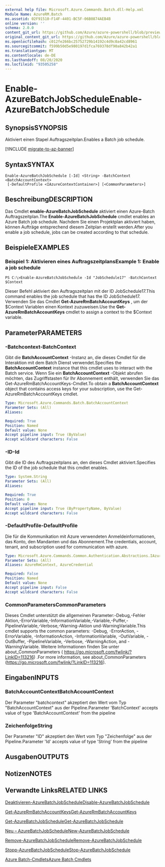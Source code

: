 ```yaml
---
external help file: Microsoft.Azure.Commands.Batch.dll-Help.xml
Module Name: AzureRM.Batch
ms.assetid: 02F91510-F14F-4401-BC5F-06B0874AEB4B
online version: ''
schema: 2.0.0
content_git_url: https://github.com/Azure/azure-powershell/blob/preview/src/ResourceManager/AzureBatch/Commands.Batch/help/Enable-AzureBatchJobSchedule.md
original_content_git_url: https://github.com/Azure/azure-powershell/blob/preview/src/ResourceManager/AzureBatch/Commands.Batch/help/Enable-AzureBatchJobSchedule.md
ms.openlocfilehash: c012fe266bc25752729b14192c4d9c0a42cd8961
ms.sourcegitcommit: f599b50d5e980197d1fca769378df90a842b42a1
ms.translationtype: MT
ms.contentlocale: de-DE
ms.lasthandoff: 08/20/2020
ms.locfileid: "93505258"
---
```

# <span data-ttu-id="0fbf0-101">Enable-AzureBatchJobSchedule</span><span class="sxs-lookup"><span data-stu-id="0fbf0-101">Enable-AzureBatchJobSchedule</span></span>

## <span data-ttu-id="0fbf0-102">Synopsis</span><span class="sxs-lookup"><span data-stu-id="0fbf0-102">SYNOPSIS</span></span>
<span data-ttu-id="0fbf0-103">Aktiviert einen Stapel Auftragszeitplan.</span><span class="sxs-lookup"><span data-stu-id="0fbf0-103">Enables a Batch job schedule.</span></span>

[!INCLUDE [migrate-to-az-banner](../../includes/migrate-to-az-banner.md)]

## <span data-ttu-id="0fbf0-104">Syntax</span><span class="sxs-lookup"><span data-stu-id="0fbf0-104">SYNTAX</span></span>

```
Enable-AzureBatchJobSchedule [-Id] <String> -BatchContext <BatchAccountContext>
 [-DefaultProfile <IAzureContextContainer>] [<CommonParameters>]
```

## <span data-ttu-id="0fbf0-105">Beschreibung</span><span class="sxs-lookup"><span data-stu-id="0fbf0-105">DESCRIPTION</span></span>
<span data-ttu-id="0fbf0-106">Das Cmdlet **enable-AzureBatchJobSchedule** aktiviert einen Azure-Batch Auftragszeitplan.</span><span class="sxs-lookup"><span data-stu-id="0fbf0-106">The **Enable-AzureBatchJobSchedule** cmdlet enables an Azure Batch job schedule.</span></span>
<span data-ttu-id="0fbf0-107">Nachdem Sie einen Projektplan aktiviert haben, können Aufträge entsprechend diesem Zeitplan erstellt werden.</span><span class="sxs-lookup"><span data-stu-id="0fbf0-107">After you enable a job schedule, jobs can be created according to that schedule.</span></span>

## <span data-ttu-id="0fbf0-108">Beispiele</span><span class="sxs-lookup"><span data-stu-id="0fbf0-108">EXAMPLES</span></span>

### <span data-ttu-id="0fbf0-109">Beispiel 1: Aktivieren eines Auftragszeitplans</span><span class="sxs-lookup"><span data-stu-id="0fbf0-109">Example 1: Enable a job schedule</span></span>
```
PS C:\>Enable-AzureBatchJobSchedule -Id "JobSchedule17" -BatchContext $Context
```

<span data-ttu-id="0fbf0-110">Dieser Befehl aktiviert den Auftragszeitplan mit der ID JobSchedule17.</span><span class="sxs-lookup"><span data-stu-id="0fbf0-110">This command enables the job schedule that has the ID JobSchedule17.</span></span>
<span data-ttu-id="0fbf0-111">Verwenden Sie das Cmdlet **Get-AzureRmBatchAccountKeys** , um der $Context Variablen einen Kontext zuzuweisen.</span><span class="sxs-lookup"><span data-stu-id="0fbf0-111">Use the **Get-AzureRmBatchAccountKeys** cmdlet to assign a context to the $Context variable.</span></span>

## <span data-ttu-id="0fbf0-112">Parameter</span><span class="sxs-lookup"><span data-stu-id="0fbf0-112">PARAMETERS</span></span>

### <span data-ttu-id="0fbf0-113">-Batchcontext</span><span class="sxs-lookup"><span data-stu-id="0fbf0-113">-BatchContext</span></span>
<span data-ttu-id="0fbf0-114">Gibt die **BatchAccountContext** -Instanz an, die dieses Cmdlet für die Interaktion mit dem Batch Dienst verwendet.</span><span class="sxs-lookup"><span data-stu-id="0fbf0-114">Specifies the **BatchAccountContext** instance that this cmdlet uses to interact with the Batch service.</span></span>
<span data-ttu-id="0fbf0-115">Wenn Sie ein **BatchAccountContext** -Objekt abrufen möchten, das Zugriffstasten für Ihr Abonnement enthält, verwenden Sie das Get-AzureRmBatchAccountKeys-Cmdlet.</span><span class="sxs-lookup"><span data-stu-id="0fbf0-115">To obtain a **BatchAccountContext** object that contains access keys for your subscription, use the Get-AzureRmBatchAccountKeys cmdlet.</span></span>

```yaml
Type: Microsoft.Azure.Commands.Batch.BatchAccountContext
Parameter Sets: (All)
Aliases: 

Required: True
Position: Named
Default value: None
Accept pipeline input: True (ByValue)
Accept wildcard characters: False
```

### <span data-ttu-id="0fbf0-116">-ID</span><span class="sxs-lookup"><span data-stu-id="0fbf0-116">-Id</span></span>
<span data-ttu-id="0fbf0-117">Gibt die ID des Auftragszeitplans an, den dieses Cmdlet aktiviert.</span><span class="sxs-lookup"><span data-stu-id="0fbf0-117">Specifies the ID of the job schedule that this cmdlet enables.</span></span>

```yaml
Type: System.String
Parameter Sets: (All)
Aliases: 

Required: True
Position: 0
Default value: None
Accept pipeline input: True (ByPropertyName, ByValue)
Accept wildcard characters: False
```

### <span data-ttu-id="0fbf0-118">-DefaultProfile</span><span class="sxs-lookup"><span data-stu-id="0fbf0-118">-DefaultProfile</span></span>
<span data-ttu-id="0fbf0-119">Die für die Kommunikation mit Azure verwendeten Anmeldeinformationen, das Konto, den Mandanten und das Abonnement.</span><span class="sxs-lookup"><span data-stu-id="0fbf0-119">The credentials, account, tenant, and subscription used for communication with azure.</span></span>

```yaml
Type: Microsoft.Azure.Commands.Common.Authentication.Abstractions.IAzureContextContainer
Parameter Sets: (All)
Aliases: AzureRmContext, AzureCredential

Required: False
Position: Named
Default value: None
Accept pipeline input: False
Accept wildcard characters: False
```

### <span data-ttu-id="0fbf0-120">CommonParameters</span><span class="sxs-lookup"><span data-stu-id="0fbf0-120">CommonParameters</span></span>
<span data-ttu-id="0fbf0-121">Dieses Cmdlet unterstützt die allgemeinen Parameter:-Debug,-Fehler Aktion,-ErrorVariable,-InformationVariable,-Variable,-Puffer,-PipelineVariable,-Verbose,-Warning-Aktion und-WarningVariable.</span><span class="sxs-lookup"><span data-stu-id="0fbf0-121">This cmdlet supports the common parameters: -Debug, -ErrorAction, -ErrorVariable, -InformationAction, -InformationVariable, -OutVariable, -OutBuffer, -PipelineVariable, -Verbose, -WarningAction, and -WarningVariable.</span></span> <span data-ttu-id="0fbf0-122">Weitere Informationen finden Sie unter about_CommonParameters ( https://go.microsoft.com/fwlink/?LinkID=113216) .</span><span class="sxs-lookup"><span data-stu-id="0fbf0-122">For more information, see about_CommonParameters (https://go.microsoft.com/fwlink/?LinkID=113216).</span></span>

## <span data-ttu-id="0fbf0-123">Eingaben</span><span class="sxs-lookup"><span data-stu-id="0fbf0-123">INPUTS</span></span>

### <span data-ttu-id="0fbf0-124">BatchAccountContext</span><span class="sxs-lookup"><span data-stu-id="0fbf0-124">BatchAccountContext</span></span>
<span data-ttu-id="0fbf0-125">Der Parameter "batchcontext" akzeptiert den Wert vom Typ "BatchAccountContext" aus der Pipeline.</span><span class="sxs-lookup"><span data-stu-id="0fbf0-125">Parameter 'BatchContext' accepts value of type 'BatchAccountContext' from the pipeline</span></span>

### <span data-ttu-id="0fbf0-126">Zeichenfolge</span><span class="sxs-lookup"><span data-stu-id="0fbf0-126">String</span></span>
<span data-ttu-id="0fbf0-127">Der Parameter "ID" akzeptiert den Wert vom Typ "Zeichenfolge" aus der Pipeline.</span><span class="sxs-lookup"><span data-stu-id="0fbf0-127">Parameter 'Id' accepts value of type 'String' from the pipeline</span></span>

## <span data-ttu-id="0fbf0-128">Ausgaben</span><span class="sxs-lookup"><span data-stu-id="0fbf0-128">OUTPUTS</span></span>

## <span data-ttu-id="0fbf0-129">Notizen</span><span class="sxs-lookup"><span data-stu-id="0fbf0-129">NOTES</span></span>

## <span data-ttu-id="0fbf0-130">Verwandte Links</span><span class="sxs-lookup"><span data-stu-id="0fbf0-130">RELATED LINKS</span></span>

[<span data-ttu-id="0fbf0-131">Deaktivieren-AzureBatchJobSchedule</span><span class="sxs-lookup"><span data-stu-id="0fbf0-131">Disable-AzureBatchJobSchedule</span></span>](./Disable-AzureBatchJobSchedule.md)

[<span data-ttu-id="0fbf0-132">Get-AzureRmBatchAccountKeys</span><span class="sxs-lookup"><span data-stu-id="0fbf0-132">Get-AzureRmBatchAccountKeys</span></span>](./Get-AzureRmBatchAccountKeys.md)

[<span data-ttu-id="0fbf0-133">Get-AzureBatchJobSchedule</span><span class="sxs-lookup"><span data-stu-id="0fbf0-133">Get-AzureBatchJobSchedule</span></span>](./Get-AzureBatchJobSchedule.md)

[<span data-ttu-id="0fbf0-134">Neu – AzureBatchJobSchedule</span><span class="sxs-lookup"><span data-stu-id="0fbf0-134">New-AzureBatchJobSchedule</span></span>](./New-AzureBatchJobSchedule.md)

[<span data-ttu-id="0fbf0-135">Remove-AzureBatchJobSchedule</span><span class="sxs-lookup"><span data-stu-id="0fbf0-135">Remove-AzureBatchJobSchedule</span></span>](./Remove-AzureBatchJobSchedule.md)

[<span data-ttu-id="0fbf0-136">Stopp-AzureBatchJobSchedule</span><span class="sxs-lookup"><span data-stu-id="0fbf0-136">Stop-AzureBatchJobSchedule</span></span>](./Stop-AzureBatchJobSchedule.md)

[<span data-ttu-id="0fbf0-137">Azure Batch-Cmdlets</span><span class="sxs-lookup"><span data-stu-id="0fbf0-137">Azure Batch Cmdlets</span></span>](./AzureRM.Batch.md)


